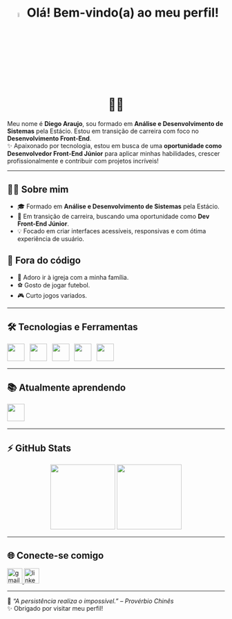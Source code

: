 <h1 align="center">
  <a href="#"><img src="https://media.giphy.com/media/hvRJCLFzcasrR4ia7z/giphy.gif" width="5%"></a>
  Olá! Bem-vindo(a) ao meu perfil! 👨‍💻
</h1>

Meu nome é **Diego Araujo**, sou formado em **Análise e Desenvolvimento de Sistemas** pela Estácio. Estou em transição de carreira com foco no **Desenvolvimento Front-End**.  
✨ Apaixonado por tecnologia, estou em busca de uma **oportunidade como Desenvolvedor Front-End Júnior** para aplicar minhas habilidades, crescer profissionalmente e contribuir com projetos incríveis!

---

## 👨‍💻 Sobre mim
- 🎓 Formado em **Análise e Desenvolvimento de Sistemas** pela Estácio.
- 🔄 Em transição de carreira, buscando uma oportunidade como **Dev Front-End Júnior**.
- 💡 Focado em criar interfaces acessíveis, responsivas e com ótima experiência de usuário.

## 🎯 Fora do código
- 🙏 Adoro ir à igreja com a minha família.
- ⚽ Gosto de jogar futebol.
- 🎮 Curto jogos variados.

---

## 🛠 Tecnologias e Ferramentas

<img src="https://cdn.jsdelivr.net/gh/devicons/devicon/icons/javascript/javascript-original.svg" width="40" height="40"/> &nbsp;
<img src="https://cdn.jsdelivr.net/gh/devicons/devicon/icons/html5/html5-original.svg" width="40" height="40"/> &nbsp;
<img src="https://cdn.jsdelivr.net/gh/devicons/devicon/icons/css3/css3-original.svg" width="40" height="40"/> &nbsp;
<img src="https://cdn.jsdelivr.net/gh/devicons/devicon/icons/git/git-original.svg" width="40" height="40"/> &nbsp;
<img src="https://cdn.jsdelivr.net/gh/devicons/devicon/icons/vscode/vscode-original.svg" width="40" height="40"/> &nbsp;

---

## 📚 Atualmente aprendendo

<img src="https://cdn.jsdelivr.net/gh/devicons/devicon/icons/react/react-original.svg" width="40" height="40" /> &nbsp;

---

## ⚡ GitHub Stats

<div align="center">
  <img src="https://github-readme-stats.vercel.app/api?username=devdiegoSE&show_icons=true&theme=dracula&include_all_commits=true&count_private=true" height="150"/>
  <img src="https://github-readme-stats.vercel.app/api/top-langs?username=devdiegoSE&layout=compact&theme=dracula" height="150"/>
</div>

---

## 🌐 Conecte-se comigo

<a href="mailto:diegoaraujosantos10@gmail.com" target="_blank">
  <img src="https://img.shields.io/static/v1?message=Gmail&logo=gmail&label=&color=D14836&logoColor=white&labelColor=&style=for-the-badge" height="35" alt="gmail logo" />
</a>
<a href="https://www.linkedin.com/in/diego-araujo-developer/" target="_blank">
  <img src="https://img.shields.io/static/v1?message=LinkedIn&logo=linkedin&label=&color=0077B5&logoColor=white&labelColor=&style=for-the-badge" height="35" alt="linkedin logo" />
</a>

---

🧠 *“A persistência realiza o impossível.” – Provérbio Chinês*  
✨ Obrigado por visitar meu perfil!
